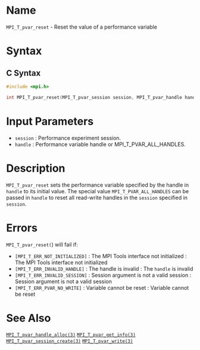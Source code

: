 # Name

`MPI_T_pvar_reset` - Reset the value of a performance variable

# Syntax

## C Syntax

```c
#include <mpi.h>

int MPI_T_pvar_reset(MPI_T_pvar_session session, MPI_T_pvar_handle handle)
```


# Input Parameters

* `session` : Performance experiment session.
* `handle` : Performance variable handle or MPI_T_PVAR_ALL_HANDLES.

# Description

`MPI_T_pvar_reset` sets the performance variable specified by the handle
in `handle` to its initial value. The special value
`MPI_T_PVAR_ALL_HANDLES` can be passed in `handle` to reset all
read-write handles in the `session` specified in `session`.

# Errors

`MPI_T_pvar_reset(`) will fail if:
* `[MPI_T_ERR_NOT_INITIALIZED]` : The MPI Tools interface not initialized
:   The MPI Tools interface not initialized
* `[MPI_T_ERR_INVALID_HANDLE]` : The handle is invalid
:   The `handle` is invalid
* `[MPI_T_ERR_INVALID_SESSION]` : Session argument is not a valid session
:   Session argument is not a valid session
* `[MPI_T_ERR_PVAR_NO_WRITE]` : Variable cannot be reset
:   Variable cannot be reset

# See Also

[`MPI_T_pvar_handle_alloc(3)`](./?file=MPI_T_pvar_handle_alloc.md)
[`MPI_T_pvar_get_info(3)`](./?file=MPI_T_pvar_get_info.md)
[`MPI_T_pvar_session_create(3)`](./?file=MPI_T_pvar_session_create.md)
[`MPI_T_pvar_write(3)`](./?file=MPI_T_pvar_write.md)
